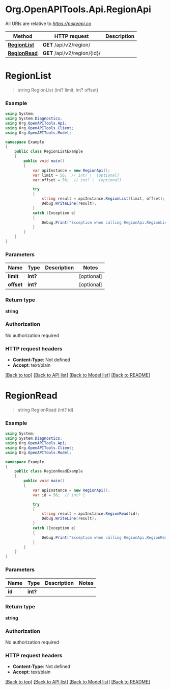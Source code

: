 # Org.OpenAPITools.Api.RegionApi

All URIs are relative to *https://pokeapi.co*

Method | HTTP request | Description
------------- | ------------- | -------------
[**RegionList**](RegionApi.md#regionlist) | **GET** /api/v2/region/ | 
[**RegionRead**](RegionApi.md#regionread) | **GET** /api/v2/region/{id}/ | 


<a name="regionlist"></a>
# **RegionList**
> string RegionList (int? limit, int? offset)



### Example
```csharp
using System;
using System.Diagnostics;
using Org.OpenAPITools.Api;
using Org.OpenAPITools.Client;
using Org.OpenAPITools.Model;

namespace Example
{
    public class RegionListExample
    {
        public void main()
        {
            var apiInstance = new RegionApi();
            var limit = 56;  // int? |  (optional) 
            var offset = 56;  // int? |  (optional) 

            try
            {
                string result = apiInstance.RegionList(limit, offset);
                Debug.WriteLine(result);
            }
            catch (Exception e)
            {
                Debug.Print("Exception when calling RegionApi.RegionList: " + e.Message );
            }
        }
    }
}
```

### Parameters

Name | Type | Description  | Notes
------------- | ------------- | ------------- | -------------
 **limit** | **int?**|  | [optional] 
 **offset** | **int?**|  | [optional] 

### Return type

**string**

### Authorization

No authorization required

### HTTP request headers

 - **Content-Type**: Not defined
 - **Accept**: text/plain

[[Back to top]](#) [[Back to API list]](../README.md#documentation-for-api-endpoints) [[Back to Model list]](../README.md#documentation-for-models) [[Back to README]](../README.md)

<a name="regionread"></a>
# **RegionRead**
> string RegionRead (int? id)



### Example
```csharp
using System;
using System.Diagnostics;
using Org.OpenAPITools.Api;
using Org.OpenAPITools.Client;
using Org.OpenAPITools.Model;

namespace Example
{
    public class RegionReadExample
    {
        public void main()
        {
            var apiInstance = new RegionApi();
            var id = 56;  // int? | 

            try
            {
                string result = apiInstance.RegionRead(id);
                Debug.WriteLine(result);
            }
            catch (Exception e)
            {
                Debug.Print("Exception when calling RegionApi.RegionRead: " + e.Message );
            }
        }
    }
}
```

### Parameters

Name | Type | Description  | Notes
------------- | ------------- | ------------- | -------------
 **id** | **int?**|  | 

### Return type

**string**

### Authorization

No authorization required

### HTTP request headers

 - **Content-Type**: Not defined
 - **Accept**: text/plain

[[Back to top]](#) [[Back to API list]](../README.md#documentation-for-api-endpoints) [[Back to Model list]](../README.md#documentation-for-models) [[Back to README]](../README.md)

